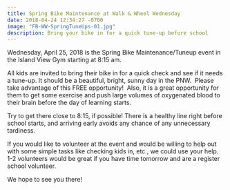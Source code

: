 ```yaml
---
title: Spring Bike Maintenance at Walk & Wheel Wednesday
date: 2018-04-24 12:34:27 -0700
image: "FB-WW-SpringTuneUps-01.jpg"
description: Bring your bike in for a quick tune-up before school
---
```


Wednesday, April 25, 2018 is the Spring Bike Maintenance/Tuneup event in the Island View Gym starting at 8:15 am. 

All kids are invited to bring their bike in for a quick check and see if it needs a tune-up.  It should be a beautiful, bright, sunny day in the PNW.  Please take advantage of this FREE opportunity!  Also, it is a great opportunity for them to get some exercise and push large volumes of oxygenated blood to their brain before the day of learning starts.

Try to get there close to 8:15, if possible! There is a healthy line right before school starts, and arriving early avoids any chance of any unnecessary tardiness.

If you would like to volunteer at the event and would be willing to help out with some simple tasks like checking kids in, etc., we could use your help.  1-2 volunteers would be great if you have time tomorrow and are a register school volunteer.

We hope to see you there!